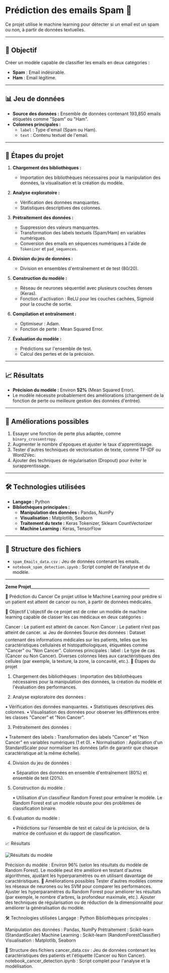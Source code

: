 # Prédiction des emails Spam 📧

Ce projet utilise le machine learning pour détecter si un email est un spam ou non, à partir de données textuelles. 

---

## 📝 Objectif

Créer un modèle capable de classifier les emails en deux catégories : 
- **Spam** : Email indésirable.
- **Ham** : Email légitime.

---

## 📊 Jeu de données

- **Source des données :** Ensemble de données contenant 193,850 emails étiquetés comme "Spam" ou "Ham".
- **Colonnes principales :**
  - `label` : Type d'email (Spam ou Ham).
  - `text` : Contenu textuel de l'email.

---

## 🔧 Étapes du projet

1. **Chargement des bibliothèques :**
   - Importation des bibliothèques nécessaires pour la manipulation des données, la visualisation et la création du modèle.

2. **Analyse exploratoire :**
   - Vérification des données manquantes.
   - Statistiques descriptives des colonnes.

3. **Prétraitement des données :**
   - Suppression des valeurs manquantes.
   - Transformation des labels textuels (Spam/Ham) en variables numériques.
   - Conversion des emails en séquences numériques à l'aide de `Tokenizer` et `pad_sequences`.

4. **Division du jeu de données :**
   - Division en ensembles d'entraînement et de test (80/20).

5. **Construction du modèle :**
   - Réseau de neurones séquentiel avec plusieurs couches denses (Keras).
   - Fonction d'activation : ReLU pour les couches cachées, Sigmoid pour la couche de sortie.

6. **Compilation et entraînement :**
   - Optimiseur : Adam.
   - Fonction de perte : Mean Squared Error.

7. **Évaluation du modèle :**
   - Prédictions sur l'ensemble de test.
   - Calcul des pertes et de la précision.

---

## 📈 Résultats

- **Précision du modèle :** Environ **52%** (Mean Squared Error).
- Le modèle nécessite probablement des améliorations (changement de la fonction de perte ou meilleure gestion des données d'entrée).

---

## 🚀 Améliorations possibles

1. Essayer une fonction de perte plus adaptée, comme `binary_crossentropy`.
2. Augmenter le nombre d'époques et ajuster le taux d'apprentissage.
3. Tester d'autres techniques de vectorisation de texte, comme TF-IDF ou Word2Vec.
4. Ajouter des techniques de régularisation (Dropout) pour éviter le surapprentissage.

---

## 🛠️ Technologies utilisées

- **Langage :** Python
- **Bibliothèques principales :**
  - **Manipulation des données :** Pandas, NumPy
  - **Visualisation :** Matplotlib, Seaborn
  - **Traitement du texte :** Keras Tokenizer, Sklearn CountVectorizer
  - **Machine Learning :** Keras, TensorFlow

---

## 📂 Structure des fichiers

- `spam_Emails_data.csv` : Jeu de données contenant les emails.
- `notebook_spam_detection.ipynb` : Script complet de l'analyse et du modèle.

---





____________________________2eme Projet_______________________________________________________________________________________


🦠 Prédiction du Cancer
Ce projet utilise le Machine Learning pour prédire si un patient est atteint de cancer ou non, à partir de données médicales.

📝 Objectif
L'objectif de ce projet est de créer un modèle de machine learning capable de classer les cas médicaux en deux catégories :

Cancer : Le patient est atteint de cancer.
Non Cancer : Le patient n’est pas atteint de cancer.
📊 Jeu de données
Source des données : Dataset contenant des informations médicales sur les patients, telles que les caractéristiques cellulaires et histopathologiques, étiquetées comme "Cancer" ou "Non Cancer".
Colonnes principales :
label : Le type de cas (Cancer ou Non Cancer).
Diverses colonnes liées aux caractéristiques des cellules (par exemple, la texture, la zone, la concavité, etc.).
🔧 Étapes du projet
1) Chargement des bibliothèques :
Importation des bibliothèques nécessaires pour la manipulation des données, la création du modèle et l'évaluation des performances.




2) Analyse exploratoire des données :

• Vérification des données manquantes.
• Statistiques descriptives des colonnes.
• Visualisation des données pour observer les différences entre les classes "Cancer" et "Non Cancer".


3) Prétraitement des données :

• Traitement des labels : Transformation des labels "Cancer" et "Non Cancer" en variables numériques (1 et 0).
• Normalisation : Application d'un StandardScaler pour normaliser les données (afin de garantir que chaque caractéristique ait la même échelle).




4) Division du jeu de données :

    • Séparation des données en ensemble d'entraînement (80%) et ensemble de test (20%).

5) Construction du modèle :

    • Utilisation d'un classifieur Random Forest pour entraîner le modèle. Le Random Forest est un modèle robuste pour des problèmes de classification binaire.


6) Évaluation du modèle :

   • Prédictions sur l’ensemble de test et calcul de la précision, de la matrice de confusion et du rapport de classification.



📈 Résultats

![Résultats du modèle](images/model_results.png)

Précision du modèle : Environ 96% (selon les résultats du modèle de Random Forest).
Le modèle peut être amélioré en testant d'autres algorithmes, ajustant les hyperparamètres ou en utilisant davantage de caractéristiques.
🚀 Améliorations possibles
Tester d'autres modèles comme les réseaux de neurones ou les SVM pour comparer les performances.
Ajuster les hyperparamètres du Random Forest pour améliorer les résultats (par exemple, le nombre d'arbres, la profondeur maximale, etc.).
Ajouter des techniques de régularisation ou de réduction de la dimensionnalité pour améliorer la généralisation du modèle.


🛠️ Technologies utilisées
Langage : Python
Bibliothèques principales :

Manipulation des données : Pandas, NumPy
Prétraitement : Scikit-learn (StandardScaler)
Machine Learning : Scikit-learn (RandomForestClassifier)
Visualisation : Matplotlib, Seaborn

📂 Structure des fichiers
cancer_data.csv : Jeu de données contenant les caractéristiques des patients et l'étiquette (Cancer ou Non Cancer).
notebook_cancer_detection.ipynb : Script complet pour l'analyse et la modélisation.




